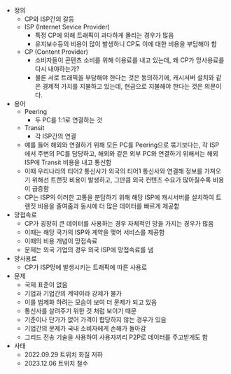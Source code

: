 - 정의
	- CP와 ISP간의 갈등
	- ISP (Internet Sevice Provider)
		- 특정 CP에 의해 트래픽이 과다하게 몰리는 경우가 많음
		- 유지보수등의 비용이 많이 발생하니 CP도 이에 대한 비용을 부담해야 함
	- CP (Content Provider)
		- 소비자들이 콘텐츠 소비를 위해 이용료를 내고 있는데, 왜 CP가 망사용료를 다시 내야하는가?
		- 물론 서로 트래픽을 부담해야 한다는 것은 동의하기에, 캐시서버 설치와 같은 경제적 가치를 지불하고 있는데, 현금으로 지불해야 한다는 것은 의문이다.
- 용어
	- Peering
		- 두 PC를 1:1로 연결하는 것
	- Transit
		- 각 ISP간의 연결
	- 예를 들어 해외와 연결하기 위해 모든 PC를 Peering으로 묶기보다는, 각 ISP에서 주변의 PC를 담당하고, 해외와 같은 외부 PC와 연결하기 위해서는 해외 ISP에 Transit 비용을 내고 통신함
	- 이때 우리나라의 티어2 통신사가 외국의 티어1 통신사와 연결해 정보를 가져오기 위해선 트랜짓 비용이 발생하고, 그만큼 외국 컨텐츠 수요가 많아질수록 비용이 급증함
	- CP는 ISP의 이러한 고통을 분담하기 위해 해당 ISP에 캐시서버를 설치하여 트랜짓 비용을 줄여줌과 동시에 더 많은 데이터를 빠르게 제공함
- 망접속료
	- CP가 굉장히 큰 데이터를 사용하는 경우 자체적인 망을 가지는 경우가 많음
	- 이때는 해당 국가의 ISP와 계약을 맺어 서비스를 제공함
	- 이때의 비용 개념이 망접속료
	- 문제는 외국 기업의 경우 외국 ISP에 망접속료를 냄
- 망사용료
	- CP가 ISP망에 발생시키는 트래픽에 따른 사용료
- 문제
	- 국제 표준이 없음
	- 기업과 기업간의 계약이라 강제가 불가
	- 이를 법제화 하려는 모습이 보여 더 문제가 되고 있음
	- 통신사를 살려주기 위한 것 처럼 보이기 때문
	- 기준이나 단가가 없어 가격이 합당하지 않는 경우가 있음
	- 기업간의 문제가 국내 소비자에게 손해가 돌아감
	- 그리드 전송 기술을 사용하여 사용자끼리 P2P로 데이터를 주고받게도 함
- 사태
	- 2022.09.29 트위치 화질 저하
	- 2023.12.06 트위치 철수